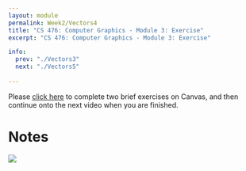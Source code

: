 ```yaml
---
layout: module
permalink: Week2/Vectors4
title: "CS 476: Computer Graphics - Module 3: Exercise"
excerpt: "CS 476: Computer Graphics - Module 3: Exercise"

info:
  prev: "./Vectors3"
  next: "./Vectors5"
  
---
```


Please <a href = "https://ursinus.instructure.com/courses/10834/quizzes/10450/take" target="_blank">click here</a> to complete two brief exercises on Canvas, and then continue onto the next video when you are finished.

<h1>Notes</h1>

<img src = "http://www.ctralie.com/Teaching/CS476_F2020/Lectures/VideoNotes/3_Vectors2.svg">